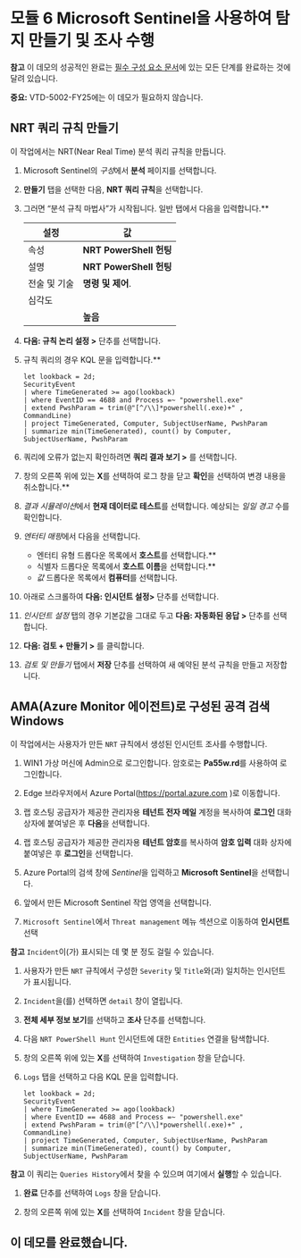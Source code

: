 # 모듈 6 Microsoft Sentinel을 사용하여 탐지 만들기 및 조사 수행

**참고** 이 데모의 성공적인 완료는 [필수 구성 요소 문서](00-prerequisites.md)에 있는 모든 단계를 완료하는 것에 달려 있습니다.

**중요:** VTD-5002-FY25에는 이 데모가 필요하지 않습니다.

## NRT 쿼리 규칙 만들기

이 작업에서는 NRT(Near Real Time) 분석 쿼리 규칙을 만듭니다.

1. Microsoft Sentinel의 *구성*에서 **분석** 페이지를 선택합니다.

1. **만들기** 탭을 선택한 다음, **NRT 쿼리 규칙**을 선택합니다.

1. 그러면 “분석 규칙 마법사”가 시작됩니다. 일반 탭에서 다음을 입력합니다.**

    |설정|값|
    |---|---|
    |속성|**NRT PowerShell 헌팅**|
    |설명|**NRT PowerShell 헌팅**|
    |전술 및 기술|**명령 및 제어**.|
    |심각도
          |**높음**|

1. **다음: 규칙 논리 설정 >** 단추를 선택합니다. 

1. 규칙 쿼리의 경우 KQL 문을 입력합니다.**

    ```KQL
    let lookback = 2d; 
    SecurityEvent 
    | where TimeGenerated >= ago(lookback) 
    | where EventID == 4688 and Process =~ "powershell.exe"
    | extend PwshParam = trim(@"[^/\\]*powershell(.exe)+" , CommandLine) 
    | project TimeGenerated, Computer, SubjectUserName, PwshParam 
    | summarize min(TimeGenerated), count() by Computer, SubjectUserName, PwshParam
    ```

1. 쿼리에 오류가 없는지 확인하려면 **쿼리 결과 보기 >** 를 선택합니다.

1. 창의 오른쪽 위에 있는 **X**를 선택하여 로그 창을 닫고 **확인**을 선택하여 변경 내용을 취소합니다.** 

1. *결과 시뮬레이션*에서 **현재 데이터로 테스트**를 선택합니다. 예상되는 *일일 경고* 수를 확인합니다.

1. *엔터티 매핑*에서 다음을 선택합니다.

    - 엔터티 유형 드롭다운 목록에서 **호스트**를 선택합니다.**
    - 식별자 드롭다운 목록에서 **호스트 이름**을 선택합니다.**
    - *값* 드롭다운 목록에서 **컴퓨터**를 선택합니다.

1. 아래로 스크롤하여 **다음: 인시던트 설정>** 단추를 선택합니다.

1. *인시던트 설정* 탭의 경우 기본값을 그대로 두고 **다음: 자동화된 응답 >** 단추를 선택합니다.

1. **다음: 검토 + 만들기 >** 를 클릭합니다.

1. *검토 및 만들기* 탭에서 **저장** 단추를 선택하여 새 예약된 분석 규칙을 만들고 저장합니다.

## AMA(Azure Monitor 에이전트)로 구성된 공격 검색 Windows

이 작업에서는 사용자가 만든 `NRT` 규칙에서 생성된 인시던트 조사를 수행합니다.

1. WIN1 가상 머신에 Admin으로 로그인합니다. 암호로는 **Pa55w.rd**를 사용하여 로그인합니다.  

1. Edge 브라우저에서 Azure Portal(https://portal.azure.com )로 이동합니다.

1. 랩 호스팅 공급자가 제공한 관리자용 **테넌트 전자 메일** 계정을 복사하여 **로그인** 대화 상자에 붙여넣은 후 **다음**을 선택합니다.

1. 랩 호스팅 공급자가 제공한 관리자용 **테넌트 암호**를 복사하여 **암호 입력** 대화 상자에 붙여넣은 후 **로그인**을 선택합니다.

1. Azure Portal의 검색 창에 *Sentinel*을 입력하고 **Microsoft Sentinel**을 선택합니다.

1. 앞에서 만든 Microsoft Sentinel 작업 영역을 선택합니다.

1. `Microsoft Sentinel`에서 `Threat management` 메뉴 섹션으로 이동하여 **인시던트** 선택

**참고** `Incident`이(가) 표시되는 데 몇 분 정도 걸릴 수 있습니다.

1. 사용자가 만든 `NRT` 규칙에서 구성한 `Severity` 및 `Title`와(과) 일치하는 인시던트가 표시됩니다.

1. `Incident`을(를) 선택하면 `detail` 창이 열립니다.

1. **전체 세부 정보 보기**를 선택하고 **조사** 단추를 선택합니다.

1. 다음 `NRT PowerShell Hunt` 인시던트에 대한 `Entities` 연결을 탐색합니다.

1. 창의 오른쪽 위에 있는 **X**를 선택하여 `Investigation` 창을 닫습니다.

1. `Logs` 탭을 선택하고 다음 KQL 문을 입력합니다.

    ```KQL
    let lookback = 2d; 
    SecurityEvent 
    | where TimeGenerated >= ago(lookback) 
    | where EventID == 4688 and Process =~ "powershell.exe"
    | extend PwshParam = trim(@"[^/\\]*powershell(.exe)+" , CommandLine) 
    | project TimeGenerated, Computer, SubjectUserName, PwshParam 
    | summarize min(TimeGenerated), count() by Computer, SubjectUserName, PwshParam
    ```

**참고** 이 쿼리는 `Queries History`에서 찾을 수 있으며 여기에서 **실행**할 수 있습니다.

1. **완료** 단추를 선택하여 `Logs` 창을 닫습니다.

1. 창의 오른쪽 위에 있는 **X**를 선택하여 `Incident` 창을 닫습니다.

## 이 데모를 완료했습니다.
